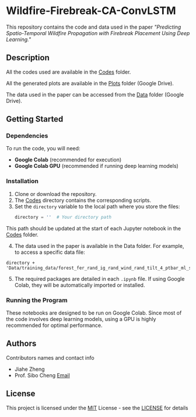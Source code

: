 # Wildfire-Firebreak-CA-ConvLSTM

This repository contains the code and data used in the paper *"Predicting Spatio-Temporal Wildfire Propagation with Firebreak Placement Using Deep Learning."*

## Description

All the codes used are available in the [Codes](/Codes) folder.

All the generated plots are available in the [Plots](https://drive.google.com/drive/folders/1Ui5JOhLkaSHTI0y9nNqOZzpb7yz7zsDD?usp=sharing) folder (Google Drive).

The data used in the paper can be accessed from the [Data](https://drive.google.com/drive/folders/1pJ7lZQjbbkevEkDort_xLwYg72Bdgv_c?usp=sharing) folder (Google Drive).

## Getting Started

### Dependencies

To run the code, you will need:

* **Google Colab** (recommended for execution)
* **Google Colab GPU** (recommended if running deep learning models)

### Installation

1. Clone or download the repository.
2. The [Codes](/Codes/) directory contains the corresponding scripts.
3. Set the `directory` variable to the local path where you store the files:
   ```python
   directory = ''  # Your directory path
   ```
This path should be updated at the start of each Jupyter notebook in the [Codes](/Codes) folder.

4. The data used in the paper is available in the Data folder. For example, to access a specific data file:
```
directory + 'Data/training_data/forest_fer_rand_ig_rand_wind_rand_tilt_4_ptbar_ml_state.npy'
```
5. The required packages are detailed in each `.ipynb` file. If using Google Colab, they will be automatically imported or installed.

### Running the Program
These notebooks are designed to be run on Google Colab. Since most of the code involves deep learning models, using a GPU is highly recommended for optimal performance.

## Authors
Contributors names and contact info

* Jiahe Zheng
* Prof. Sibo Cheng [Email](sibo.cheng@enpc.fr)

## License

This project is licensed under the [MIT](https://choosealicense.com/licenses/mit/) License - see the [LICENSE](/LICENSE.md) for details
